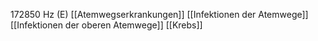 172850 Hz (E)
[[Atemwegserkrankungen]]
[[Infektionen der Atemwege]]
[[Infektionen der oberen Atemwege]]
[[Krebs]]